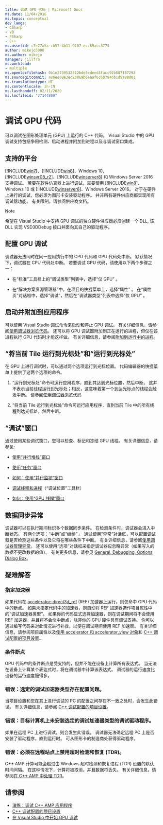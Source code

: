 ```yaml
---
title: 调试 GPU 代码 | Microsoft Docs
ms.date: 11/04/2016
ms.topic: conceptual
dev_langs:
- CSharp
- VB
- FSharp
- C++
ms.assetid: c7e77a5a-cb57-4b11-9187-ecc89acc8775
author: mikejo5000
ms.author: mikejo
manager: jillfra
ms.workload:
- multiple
ms.openlocfilehash: 0b1e2739532512bde5edeed4facc92b807187293
ms.sourcegitcommit: a86ee68e3ec23869b6eaaf6c6b7946b1d9a88d01
ms.translationtype: HT
ms.contentlocale: zh-CN
ms.lasthandoff: 02/11/2020
ms.locfileid: "77144800"
---
```

# <a name="debugging-gpu-code"></a>调试 GPU 代码
可以调试在图形处理单元 (GPU) 上运行的 C++ 代码。 Visual Studio 中的 GPU 调试支持包括争用检测、启动进程并附加到进程以及与调试窗口集成。

## <a name="supported-platforms"></a>支持的平台
 [!INCLUDE[win7](../debugger/includes/win7_md.md)]、[!INCLUDE[win8](../debugger/includes/win8_md.md)]、Windows 10、[!INCLUDE[winsvr08_r2](../debugger/includes/winsvr08_r2_md.md)]、[!INCLUDE[winserver8](../debugger/includes/winserver8_md.md)] 和 Windows Server 2016 支持调试。 若要在软件仿真器上进行调试，需要使用 [!INCLUDE[win8](../debugger/includes/win8_md.md)]、Windows 10 或 [!INCLUDE[winserver8](../debugger/includes/winserver8_md.md)]、Windows Server 2016。 对于在硬件上进行的调试，您必须为图形卡安装驱动程序。 并非所有硬件供应商都实现所有调试器功能。 有关限制，请参阅供应商文档。

> [!NOTE]
> 希望在 Visual Studio 中支持 GPU 调试的独立硬件供应商必须创建一个 DLL, 该 DLL 实现 VSD3DDebug 接口并面向其自己的驱动程序。

## <a name="configuring-gpu-debugging"></a>配置 GPU 调试
 调试器无法同时在同一应用执行中的 CPU 代码和 GPU 代码处中断。 默认情况下，调试器在 CPU 代码处中断。 若要调试 GPU 代码，请使用以下两个步骤之一：

- 在“标准”工具栏上的“调试类型”列表中，选择“仅 GPU”  。

- 在“解决方案资源管理器”中，在项目的快捷菜单上，选择“属性” 。 在“属性页”对话框中，选择“调试”，然后在“调试器类型”列表中选择“仅 GPU”   。

## <a name="launching-and-attaching-to-applications"></a>启动并附加到应用程序
 可以使用 Visual Studio 调试命令来启动和停止 GPU 调试。 有关详细信息，请参阅[使用调试器浏览代码](../debugger/navigating-through-code-with-the-debugger.md)。 还可以将 GPU 调试器附加到正在运行的进程，但仅在该进程执行 GPU 代码时才能这样做。 有关详细信息，请参阅[附加到运行中的进程](../debugger/attach-to-running-processes-with-the-visual-studio-debugger.md)。

## <a name="run-current-tile-to-cursor-and-run-to-cursor"></a>“将当前 Tile 运行到光标处”和“运行到光标处”
 在 GPU 上进行调试时，可以通过两个选项运行到光标位置。 代码编辑器的快捷菜单上提供了这两个选项的命令。

1. “运行到光标处”命令可运行应用程序，直到其达到光标位置，然后中断。 这并不表示当前线程运行到光标处；相反，这意味着第一个到达光标点的线程会触发中断。 请参阅[使用调试器浏览代码](../debugger/navigating-through-code-with-the-debugger.md)

2. “将当前 Tile 运行到光标处”命令可运行应用程序，直到当前 Tile 中的所有线程到达光标处，然后中断。

## <a name="debugging-windows"></a>“调试”窗口
 通过使用某些调试窗口，您可以检查、标记和冻结 GPU 线程。 有关详细信息，请参见:

- [使用“并行堆栈”窗口](../debugger/using-the-parallel-stacks-window.md)

- [使用“任务”窗口](../debugger/using-the-tasks-window.md)

- [如何：使用“并行监视”窗口](../debugger/how-to-use-the-parallel-watch-window.md)

- [调试线程和进程](../debugger/debug-threads-and-processes.md)（“调试位置”工具栏）

- [如何：使用“GPU 线程”窗口](../debugger/how-to-use-the-gpu-threads-window.md)

## <a name="data-synchronization-exceptions"></a>数据同步异常
 调试器可以在执行期间标识多个数据同步条件。 在检测条件时，调试器会进入中断状态。 有两个选项：“中断”或“继续” 。 通过使用“异常”对话框，可以配置调试器是否检测这些条件以及它将在哪些条件下中断。 有关详细信息，请参阅[使用调试器管理异常](../debugger/managing-exceptions-with-the-debugger.md)。 还可以使用“选项”对话框来指定调试器应忽略异常（如果写入的数据不更改数据的值）。 有关更多信息，请参见 [General, Debugging, Options Dialog Box](../debugger/general-debugging-options-dialog-box.md)。

## <a name="troubleshooting"></a>疑难解答

### <a name="specifying-an-accelerator"></a>指定加速器
 如果代码在 [accelerator::direct3d_ref](/cpp/parallel/amp/reference/accelerator-class#direct3d_ref) (REF) 加速器上运行，则仅命中 GPU 代码中的断点。 如果未指定代码中的加速器，则自动将 REF 加速器选作项目属性中的“调试加速器类型”。 如果你的代码显式选择加速器，则在调试期间将不会使用 REF 加速器，并且将不会命中断点，除非你的 GPU 硬件具有调试支持。 你可以通过编写代码来对此情况进行补救，以便在调试期间使用 REF 加速器。 有关详细信息，请参阅项目属性以及[使用 accelerator 和 accelerator_view 对象](/cpp/parallel/amp/using-accelerator-and-accelerator-view-objects)和 [C++ 调试配置的项目设置](../debugger/project-settings-for-a-cpp-debug-configuration.md)。

### <a name="conditional-breakpoints"></a>条件断点
 GPU 代码中的条件断点是受支持的，但并不能在设备上计算所有表达式。 当无法在设备上计算某个表达式时，将在调试器中计算该表达式。 调试器的运行速度比设备的运行速度慢得多。

### <a name="error-there-is-a-configuration-issue-with-the-selected-debugging-accelerator-type"></a>错误：选定的调试加速器类型存在配置问题。
 当项目设置和您在其上进行调试的 PC 的配置之间存在不一致之处时，会发生此错误。 有关详细信息，请参阅 [C++ 调试配置的项目设置](../debugger/project-settings-for-a-cpp-debug-configuration.md)。

### <a name="error-the-debug-driver-for-the-selected-debugging-accelerator-type-is-not-installed-on-the-target-machine"></a>错误：目标计算机上未安装选定的调试加速器类型的调试驱动程序。
 如果在远程 PC 上进行调试，则会发生此错误。 调试器无法确定远程 PC 上是否安装了驱动程序，直到运行时。 可从图形卡的制造商处获得驱动程序。

### <a name="error-timeout-detection-and-recovery-tdr-must-be-disabled-at-the-remote-site"></a>错误：必须在远程站点上禁用超时检测和恢复 (TDR)。
 C++ AMP 计算可能会超过由 Windows 超时检测和恢复进程 (TDR) 设置的默认时间间隔。 在这种情况下，计算将被取消，并且数据将丢失。 有关详细信息，请参阅[在 C++ AMP 中处理 TDR](https://blogs.msdn.microsoft.com/nativeconcurrency/2012/03/06/handling-tdrs-in-c-amp/)。

## <a name="see-also"></a>请参阅
- [演练：调试 C++ AMP 应用程序](/cpp/parallel/amp/walkthrough-debugging-a-cpp-amp-application)
- [C++ 调试配置的项目设置](../debugger/project-settings-for-a-cpp-debug-configuration.md)
- [在 Visual Studio 中开始 GPU 调试](https://blogs.msdn.microsoft.com/nativeconcurrency/2012/03/17/start-gpu-debugging-in-visual-studio-2012/)
